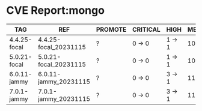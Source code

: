 # CVE Report:mongo
|     TAG      |          REF          | PROMOTE | CRITICAL |  HIGH  |  MEDIUM  |   LOW    | UNKNOWN |
|--------------|-----------------------|---------|----------|--------|----------|----------|---------|
| 4.4.25-focal | 4.4.25-focal_20231115 | ?       | 0 -> 0   | 1 -> 1 | 10 -> 5  | 34 -> 30 | 0 -> 0  |
| 5.0.21-focal | 5.0.21-focal_20231115 | ?       | 0 -> 0   | 1 -> 1 | 10 -> 5  | 34 -> 30 | 0 -> 0  |
| 6.0.11-jammy | 6.0.11-jammy_20231115 | ?       | 0 -> 0   | 3 -> 1 | 11 -> 10 | 38 -> 35 | 0 -> 0  |
| 7.0.1-jammy  | 7.0.1-jammy_20231115  | ?       | 0 -> 0   | 3 -> 1 | 11 -> 10 | 38 -> 35 | 0 -> 0  |
